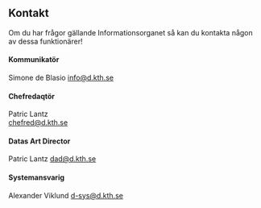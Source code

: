## Kontakt

Om du har frågor gällande Informationsorganet så kan du kontakta någon av dessa funktionärer!

#### Kommunikatör
Simone de Blasio
info@d.kth.se

#### Chefredaqtör
Patric Lantz  
chefred@d.kth.se

#### Datas Art Director
Patric Lantz 
dad@d.kth.se

#### Systemansvarig
Alexander Viklund 
d-sys@d.kth.se
